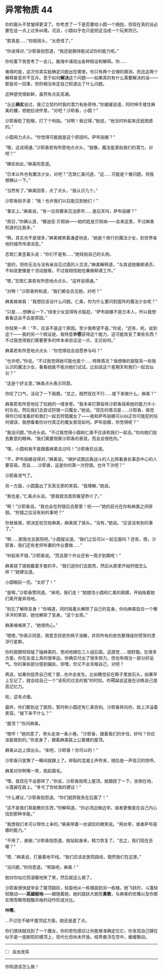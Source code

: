 # 异常物质 44

你的眉头不禁皱得更深了。你考虑了一下是否要给小圆一个拥抱，但现在真的没必要在这一点上过多纠缠。况且，小圆似乎也只是把这当成一个玩笑而已。

“那真是……”你摇摇头，“太奇怪了。”

“你说得对，”沙耶香抱怨道，“我还挺期待能试试你的能力呢。”

你咬着下唇思考了一会儿，脑海中涌现出各种假设和解释。你……

难得的是，这次你其实挺确定问题出在哪里。你只有两个合理的猜测，而且这两个解释甚至并不互斥。至于如何**解决**这个问题——如果真的有什么需要解决的话——那是另一回事，但你相当肯定自己知道出了什么问题。

这种感觉很新鲜，虽然有点反高潮。

“丘比**确实**说过，我订立契约时我的潜力有些奇特，”你缓缓说道，同时伸手搂住麻美的腰，把她拉进怀里。“对吧？沙耶香，小圆？”

沙耶香眨了眨眼，打了个响指。“对啊！我记得，”她说，“他当时听起来还挺困惑的。”

小圆用力点头。“你觉得可能就是这个原因吗，萨布丽娜？”

“嗯，这说得通，”沙耶香若有所思地点点头，“就像，魔法是源自我们的潜力，对吧？”

“确实如此，”麻美同意道。

“日本以外也有魔法少女，对吧？”志筑仁美问道，“这……可能是个傻问题，但我想确认一下。”

“当然有了，”麻美回答，点了点头，“我认识几个。”

沙耶香拍手道：“哦！也许我们以后能见到她们！”

“事实上，”麻美说，“有一位将要来见泷原市……是后天吗，萨布丽娜？”

“周日，”你确认道，“娜迪亚·贝努纳——她的姓是贝努纳——会来这里，不过麻美知道的比我多。”

“啊，其实也不是很多，”麻美微笑着谦虚地说，“她是个旅行的魔法少女，到世界各地的城市传递消息。”

志筑仁美歪着头说：“你们不是有……”她轻拍自己的头侧。

“是的，但你无法与没有亲自见过面的人交流，”麻美解释道，“与其说她像邮递员，不如说更像是个流动报贩，不过我相信她也兼做邮递工作。”

“嗯，”志筑仁美若有所思地点点头，“这样说得通。”

“对啊！”沙耶香附和道，“我们都会去见她，对吧？”

麻美耸耸肩：“我想应该没什么问题。仁美，你为什么要问到国外的魔法少女呢？”

“只是……想确认一下，”绿发少女显得有点尴尬，“萨布丽娜不是日本人，所以我想看看这会不会是原因。”

你轻笑一声：“不，应该不是这个原因。至少我希望不是，”你说，“还有，呃，说到这个——我的另一个假设是，我特意**许愿**获得这个能力，这可能改变了某些东西？不过我觉得我们需要更多的样本来验证这一点，无论如何。”

麻美若有所思地点点头：“你觉得焰会自愿参与吗？”

“也许吧，”你说。“不过我觉得她可能也是个……特殊情况？我想做的是联系一些我认识的魔法少女，看看她能不能对她们试试。比如说这个星期天和我们一起去仙台？”

“这是个好主意，”麻美点头表示同意。

你叹了口气，活动了一下肩膀。“总之，既然现在不行……接下来做什么，麻美？”

麻美若有所思地拉了拉她的一缕发卷。“我本来打算指导沙耶香探索她的能力半小时左右，然后我们去尝试狩猎一只魔女，”她说。“现在的情况是……沙耶香，我觉得你已经准备好和我们一起去狩猎魔女了——我和萨布丽娜可以纠正你可能犯的任何错误，我想看看你对付真正的魔女表现如何。萨布丽娜，你觉得呢？”

“我没问题，”你点头说。“不过我觉得小圆和仁美不应该和我们一起去。”你向她们投去歉意的眼神。“我们需要观察沙耶香的表现，而且会很危险。”

“嘿，小圆和我不是跟着麻美去过吗！”沙耶香抗议道。

“不，萨布丽娜说得对，”麻美说。“保护试图远离战斗的人比照看身处事态中心的人要容易。而且……沙耶香，这是你的第一次狩猎。也许下次吧？”

沙耶香泄气了。

另一方面，小圆露出了天真无邪的笑容。“我理解，”她说。

“我也是，”仁美点头说。“那我就去医院看望恭介了。”

“啊！”沙耶香说。“我也会在狩猎后去那里！呃——”她的目光在你和麻美之间徘徊。“狩猎之后没有别的事吧？”

你耸耸肩，把决定权交给麻美，麻美摇了摇头。“没有，”她说。“应该没有别的事了。”

“啊……那我也去医院吧，”小圆提议道。“我们之后可以一起见面吗？还有，嗯，沙耶香，我们还有老师布置的作业要做……”

“听起来不错，”沙耶香说。“而且那个作业还有一周才到期呢！”

麻美搓了搓她戴着手套的手。“我们送你们去医院，然后从那里开始狩猎怎么样？”她建议道。

小圆眼前一亮。“太好了！”

“是啊，”沙耶香赞同道。“来吧，我们走！”她搂住小圆和仁美的肩膀，开始拖着她们离开废弃场地。

“别忘了解除变身！”你喊道，同时摇着头解除了自己的变身。你向麻美投去一个懒洋洋的笑容，她也解除了变身。“这个女孩。”

麻美咯咯笑了。“她很热心。”

“嗯嗯，”你表示同意，用意念将悲伤椅子溶解，并将所有的悲伤整理成你惯常的漂浮行星群。

你的肩膀轻轻碰了碰麻美的，悠闲地跟在三人组后面。这感觉……很舒服。在很多方面，你在友谊上真的很幸运。你确实付出了很多努力，但也有相当一部分好运气。你的某些部分感到偏执，但嘿，你又不会背叛自己，对吧？

再说，如果你捉弄自己呢？那...也许会发生。比如睡觉前在鞋子里放石头，如果早上忘记了，就会给自己一个“该死的过去的我”的时刻。你**可以**说这是在训练自己提高记忆力。

呃，这有点傻。

最终，你们都到达了医院，暂时和小圆还有仁美告别。沙耶香转向你，脸上洋溢着笑容。“接下来干什么？”

“屋顶？”你问麻美。

“嗯哼！”她同意了，带头走进一条小巷。“沙耶香，跟着我们的步伐，好吗？你应该能做到的。”你变身了，跟着麻美跳上公寓楼的屋顶。

麻美从边上探出头。“来吧，沙耶香！你可以的！”

沙耶香只犹豫了一瞬间就跟上了。碎裂的混凝土声传来，随后是一声低沉的惊呼。

麻美对你咧嘴一笑，挑起眉毛。

“嘿，我现在不会那样了，”你说，沙耶香刚爬上屋顶。她踉跄了一下，坐倒在地，斗篷披在肩上。“多亏了你给我的建议！”

“什么建议，”沙耶香抱怨道。“你们就把我丢在后面了！”

“这不是我们真能教的东西，”你解释道。“你必须边做边学。或者更像是在自己内心找到那种本能。”

“我想我们本可以带你上来的，”麻美带着一丝调侃的微笑说。“用丝带，或者萨布丽娜的能力。”

“不用了，谢谢，”沙耶香抱怨道。她站起身来，精力恢复了。“总之，我们现在去哪？”

“嗯...”麻美说，打量着地平线。“我们应该走医院路线，既然我们在这里。”

“没问题，”你同意道。“带路吧，麻美！”

她对你灿烂而温暖地笑了笑，然后就这么做了。

沙耶香很快就学会了屋顶跳跃，轻盈地从一栋楼跳到另一栋楼。她飞跃时，斗篷轻轻飘动——**英雄般地**——跟随着她，她的跳跃大胆而**勇敢**，与麻美的优雅以及你那实用而略带跑酷风格的动作形成对比。

**咔嚓**。

...不过在不破坏屋顶这方面，她还是差了点。

你们很快就找到了一个魔女，你的悲伤感应让你能够准确定位它。你发现自己蹲在似乎是一座剧院的楼顶上，现代化但尚未开放。结界悬浮在空中，缓缓飘动。

---

- [ ] 自由发挥

---

你知道该怎么做！

